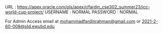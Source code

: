 
URL       : https://apex.oracle.com/pls/apex/r/fardin_cse302_summer23/icc-world-cup-project/
USERNAME  : NORMAL
PASSWORD  : NORMAL


For Admin Access email at mohammadfardinrahman@gmail.com or 2021-2-60-008@std.ewubd.edu
